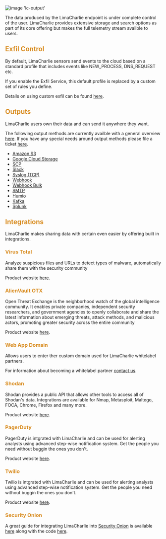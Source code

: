 <!-- leave the empty title here... the image below displays the info BUT the platform requires something here -->
###

![image 'lc-output'](https://storage.googleapis.com/lc-edu/content/images/logos/lc-output.png)

The data produced by the LimaCharlie endpoint is under complete control of the user. LimaCharlie provides extensive storage and search options as part of its core offering but makes the full telemetry stream availble to users.

## <span style="color:#d98e24">Exfil Control</span>

By default, LimaCharlie sensors send events to the cloud based on a standard profile that includes events like NEW_PROCESS, DNS_REQUEST etc.

If you enable the Exfil Service, this default profile is replaced by a custom set of rules you define.

Details on using custom exfil can be found [here](./exfil.md).


## <span style="color:#d98e24">Outputs</span>

LimaCharlie users own their data and can send it anywhere they want. 

The following output methods are currently availble with a general overview [here](./outputs.md). If you have any special needs around output methods please file a ticket [here](https://limacharlie.io/user-ticket).

* [Amazon S3](./outputs.md#amazon-s3)
* [Google Cloud Storage](./outputs.md#google-cloud-storage)
* [SCP](./outputs.md#scp)
* [Slack](./outputs.md#slack)
* [Syslog (TCP)](./outputs.md#syslog-tcp)
* [Webhook](./outputs.md#webhook)
* [Webhook Bulk](./outputs.md#webhook-bulk)
* [SMTP](./outputs.md#smtp)
* [Humio](./outputs.md#humio)
* [Kafka](./outputs.md#kafka)
* [Splunk](./outputs.md#splunk)

## <span style="color:#d98e24">Integrations</span>

LimaCharlie makes sharing data with certain even easier by offering built in integrations.

### <span style="color:#d98e24">Virus Total</span>

Analyze suspicious files and URLs to detect types of malware, automatically share them with the security community

Product website [here](https://www.virustotal.com/gui/).

### <span style="color:#d98e24">AlienVault OTX</span>

Open Threat Exchange is the neighborhood watch of the global intelligence community. It enables private companies, independent security researchers, and government agencies to openly collaborate and share the latest information about emerging threats, attack methods, and malicious actors, promoting greater security across the entire community

Product website [here](https://otx.alienvault.com/).

### <span style="color:#d98e24">Web App Domain</span>

Allows users to enter ther custom domain used for LimaCharlie whitelabel partners.

For information about becoming a whitelabel partner [contact us](https://limacharlie.io/user-ticket).

### <span style="color:#d98e24">Shodan</span>

Shodan provides a public API that allows other tools to access all of Shodan's data. Integrations are available for Nmap, Metasploit, Maltego, FOCA, Chrome, Firefox and many more.

Product website [here](https://www.shodan.io/).

### <span style="color:#d98e24">PagerDuty</span>

PagerDuty is intgrated with LimaCharlie and can be used for alerting analysts using advanced step-wise notification system. Get the people you need without buggin the ones you don't.

Product website [here](https://www.pagerduty.com/).

### <span style="color:#d98e24">Twilio</span>

Twilio is intgrated with LimaCharlie and can be used for alerting analysts using advanced step-wise notification system. Get the people you need without buggin the ones you don't.

Product website [here](https://www.twilio.com/).

### <span style="color:#d98e24">Security Onion</span>

A great guide for integrating LimaCharlie into [Security Onion](https://securityonion.net/) is available [here](https://medium.com/@wlambertts/security-onion-limacharlie-befe5e8e91fa) along with the code [here](https://github.com/weslambert/securityonion-limacharlie/).